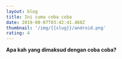 ```yaml
---
layout: blog
title: Ini cuma coba coba
date: 2019-08-07T03:42:41.468Z
thumbnail: '/img/{{slug}}/android.png'
rating: 4
---
```

**Apa kah yang dimaksud dengan coba coba?**
